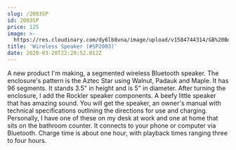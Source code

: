 ```yaml
---
slug: /2003SP
id: 2003SP
price: 125
image: >-
  https://res.cloudinary.com/dy6lb8vna/image/upload/v1584744314/GB%20Bowlworks%20Gallery/SP2003a.jpg
title: 'Wireless Speaker (#SP2003)'
date: 2020-03-20T22:29:52.012Z
---
```

A new product I'm making, a segmented wireless Bluetooth speaker.  The enclosure's pattern is the Aztec Star using Walnut, Padauk and Maple.  It has 96 segments.  It stands 3.5" in height and is 5" in diameter.  After turning the enclosure, I add the Rockler speaker components.  A beefy little speaker that has amazing sound.  You will get the speaker, an owner's manual with technical specifications outlining the directions for use and charging.  Personally, I have one of these on my desk at work and one at home that sits on the bathroom counter.  It connects to your phone or computer via Bluetooth.  Charge time is about one hour, with playback times ranging three to four hours.